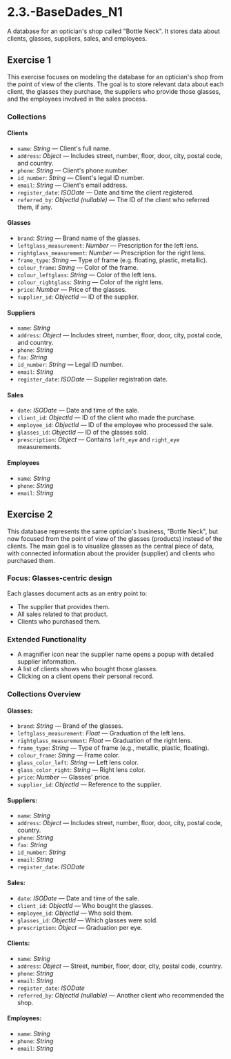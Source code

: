# 2.3.-BaseDades_N1
A database for an optician's shop called "Bottle Neck". It stores data about clients, glasses, suppliers, sales, and employees.

## Exercise 1
This exercise focuses on modeling the database for an optician's shop from the point of view of the clients. The goal is to store relevant data about each client, the glasses they purchase, the suppliers who provide those glasses, and the employees involved in the sales process.

### Collections

#### Clients
- `name`: *String* — Client's full name.
- `address`: *Object* — Includes street, number, floor, door, city, postal code, and country.
- `phone`: *String* — Client's phone number.
- `id_number`: *String* — Client's legal ID number.
- `email`: *String* — Client's email address.
- `register_date`: *ISODate* — Date and time the client registered.
- `referred_by`: *ObjectId (nullable)* — The ID of the client who referred them, if any.

#### Glasses
- `brand`: *String* — Brand name of the glasses.
- `leftglass_measurement`: *Number* — Prescription for the left lens.
- `rightglass_measurement`: *Number* — Prescription for the right lens.
- `frame_type`: *String* — Type of frame (e.g. floating, plastic, metallic).
- `colour_frame`: *String* — Color of the frame.
- `colour_leftglass`: *String* — Color of the left lens.
- `colour_rightglass`: *String* — Color of the right lens.
- `price`: *Number* — Price of the glasses.
- `supplier_id`: *ObjectId* — ID of the supplier.

#### Suppliers
- `name`: *String*
- `address`: *Object* — Includes street, number, floor, door, city, postal code, and country.
- `phone`: *String*
- `fax`: *String*
- `id_number`: *String* — Legal ID number.
- `email`: *String*
- `register_date`: *ISODate* — Supplier registration date.

#### Sales
- `date`: *ISODate* — Date and time of the sale.
- `client_id`: *ObjectId* — ID of the client who made the purchase.
- `employee_id`: *ObjectId* — ID of the employee who processed the sale.
- `glasses_id`: *ObjectId* — ID of the glasses sold.
- `prescription`: *Object* — Contains `left_eye` and `right_eye` measurements.

#### Employees
- `name`: *String*
- `phone`: *String*
- `email`: *String*


## Exercise 2
This database represents the same optician's business, "Bottle Neck", but now focused from the point of view of the glasses (products) instead of the clients.
The main goal is to visualize glasses as the central piece of data, with connected information about the provider (supplier) and clients who purchased them.

### Focus: Glasses-centric design

Each glasses document acts as an entry point to:
- The supplier that provides them.
- All sales related to that product.
- Clients who purchased them.

### Extended Functionality
- A magnifier icon near the supplier name opens a popup with detailed supplier information.
- A list of clients shows who bought those glasses.
- Clicking on a client opens their personal record.


### Collections Overview

#### Glasses:
- `brand`: *String* — Brand of the glasses.
- `leftglass_measurement`: *Float* — Graduation of the left lens.
- `rightglass_measurement`: *Float* — Graduation of the right lens.
- `frame_type`: *String* — Type of frame (e.g., metallic, plastic, floating).
- `colour_frame`: *String* — Frame color.
- `glass_color_left`: *String* — Left lens color.
- `glass_color_right`: *String* — Right lens color.
- `price`: *Number* — Glasses' price.
- `supplier_id`: *ObjectId* — Reference to the supplier.

#### Suppliers:
- `name`: *String*
- `address`: *Object* — Includes street, number, floor, door, city, postal code, country.
- `phone`: *String*
- `fax`: *String*
- `id_number`: *String*
- `email`: *String*
- `register_date`: *ISODate*

#### Sales:
- `date`: *ISODate* — Date and time of the sale.
- `client_id`: *ObjectId* — Who bought the glasses.
- `employee_id`: *ObjectId* — Who sold them.
- `glasses_id`: *ObjectId* — Which glasses were sold.
- `prescription`: *Object* — Graduation per eye.

#### Clients:
- `name`: *String*
- `address`: *Object* — Street, number, floor, door, city, postal code, country.
- `phone`: *String*
- `email`: *String*
- `register_date`: *ISODate*
- `referred_by`: *ObjectId (nullable)* — Another client who recommended the shop.

#### Employees:
- `name`: *String*
- `phone`: *String*
- `email`: *String*

